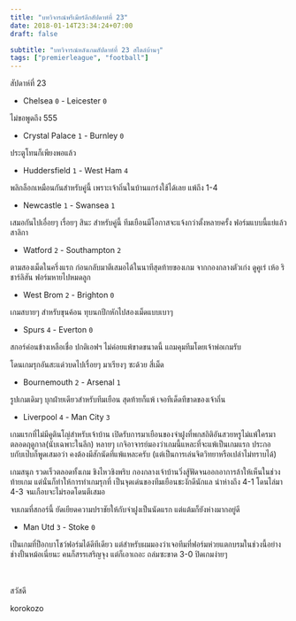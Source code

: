 ```yaml
---
title: "บทวิจารณ์พรีเมียร์ลีกสัปดาห์ที่ 23"
date: 2018-01-14T23:34:24+07:00
draft: false

subtitle: "บทวิจารณ์หลังเกมสัปดาห์ที่ 23 สไตล์บ้านๆ"
tags: ["premierleague", "football"]
---
```


สัปดาห์ที่ 23

+ Chelsea `0` - Leicester `0`

ไม่ขอพูดถึง 555

+ Crystal Palace `1` - Burnley `0`

ประตูโทนก็เพียงพอแล้ว

+ Huddersfield `1` - West Ham `4`

พลิกล็อกเหมือนกันสำหรับคู่นี้ เพราะเจ้าถิ่นในบ้านแกร่งใช้ได้เลย แพ้ถึง 1-4

+ Newcastle `1` - Swansea `1`

เสมอกันไปเอื่อยๆ เรื่อยๆ สินะ สำหรับคู่นี้ ทีมเยือนมีโอกาสจะแจ้งกว่าตั้งหลายครั้ง ฟอร์มแบบนี้แย่แล้วสาลิกา

+ Watford `2` - Southampton `2`

ตามสองเม็ดในครึ่งแรก ก่อนกลับมาตีเสมอได้ในนาทีสุดท้ายของเกม จากกองกลางตัวเก่ง ดูคูเร่ เห้อ ริชาร์ลิสัน ฟอร์มหายไปหมดลูก

+ West Brom `2` - Brighton `0`

เกมสบายๆ สำหรับขุนค้อน ทุบนกปีกหักไปสองเม็ดแบบเบาๆ

+ Spurs `4` - Everton `0`

สกอร์ค่อนข้างเหลือเชื่อ ปกติเอฟฯ ไม่ค่อยแพ้ขาดขนาดนี้ แถมคุมทีมโดยเจ้าพ่อเกมรับ

โดนเกมรุกอันสะแด่วบดไปเรื่อยๆ มาเรียงๆ ซะด้วย สี่เม็ด

+ Bournemouth `2` - Arsenal  `1`

รูปเกมเดิมๆ บุกฝ่ายเดียวสำหรับทีมเยือน สุดท้ายก็แพ้ เจอทีเด็ดทีขาดของเจ้าถิ่น

+ Liverpool `4` - Man City `3`

เกมแรกที่ไม่มีคูตินโญ่สำหรับเจ้าบ้าน เปิดรับการมาเยือนของจ่าฝูงที่พกสถิติอันสวยหรูไม่แพ้ใครมาตลอดฤดูกาล(นับเฉพาะในลีก)
หลายๆ เกจิอาจารย์มองว่าเกมนี้แหละที่จะแพ้เป็นเกมแรก ประกอบกับเป๊บก็พูดเสมอว่า คงต้องมีสักนัดที่แพ้แหละครับ (แต่เป็นการเล่นจิตวิทยาหรือเปล่าไม่ทราบได้)

เกมสนุก รวดเร็วตลอดทั้งเกม ชิงไหวชิงพริบ กองกลางเจ้าบ้านวิ่งสู้ฟัดจนออกอาการล้าให้เห็นในช่วงท้ายเกม แต่นั่นก็ทำให้การทำเกมรุกที่
เป็นจุดเด่นของทีมเยือนชะงักดีนักแล นำห่างถึง 4-1 โดนไล่มา 4-3 จนเกือบจะไม่รอดโดนตีเสมอ

จบเกมที่สกอร์นี้ ยัดเยียดความปราชัยให้กับจ่าฝูงเป็นนัดแรก แต่แต้มก็ยังห่างมากอยู่ดี

+ Man Utd `3` - Stoke `0`

เป็นเกมที่ป็อกบาโชว์ฟอร์มได้ดีทีเดียว แต่สำหรับผมมองว่าเจอทีมที่ฟอร์มห่วยแตกบรมในช่วงนี้อย่างช่างปั้นหม้อเนี่ยนะ คนก็สรรเสริญจุง
แต่ก็เอาเถอะ ถล่มซะขาด 3-0 ปิดเกมง่ายๆ

<br><br>
สวัสดี

korokozo

